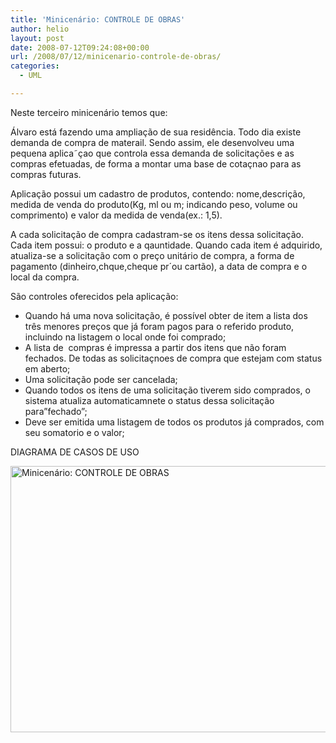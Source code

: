 ```yaml
---
title: 'Minicenário: CONTROLE DE OBRAS'
author: helio
layout: post
date: 2008-07-12T09:24:08+00:00
url: /2008/07/12/minicenario-controle-de-obras/
categories:
  - UML

---
```

Neste terceiro minicenário temos que:

Álvaro está fazendo uma ampliação de sua residência. Todo dia existe demanda de compra de materail. Sendo assim, ele desenvolveu uma pequena aplica˜çao que controla essa demanda de solicitações e as compras efetuadas, de forma a montar uma base de cotaçnao para as compras futuras.

Aplicação possui um cadastro de produtos, contendo: nome,descrição, medida de venda do produto(Kg, ml ou m; indicando peso, volume ou comprimento) e valor da medida de venda(ex.: 1,5).

A cada solicitação de compra cadastram-se os itens dessa solicitação. Cada item possui: o produto e a qauntidade. Quando cada item é adquirido, atualiza-se a solicitação com o preço unitário de compra, a forma de pagamento (dinheiro,chque,cheque pr´ou cartão), a data de compra e o local da compra.

São controles oferecidos pela aplicação:

  * Quando há uma nova solicitação, é possível obter de item a lista dos três menores preços que já foram pagos para o referido produto, incluindo na listagem o local onde foi comprado;
  * A lista de  compras é impressa a partir dos itens que não foram fechados. De todas as solicitaçnoes de compra que estejam com status em aberto;
  * Uma solicitação pode ser cancelada;
  * Quando todos os itens de uma solicitação tiverem sido comprados, o sistema atualiza automaticamnete o status dessa solicitação para&#8221;fechado&#8221;;
  * Deve ser emitida uma listagem de todos os produtos já comprados, com seu somatorio e o valor;

DIAGRAMA DE CASOS DE USO

<img src="/uploads/2008/07/controle-de-obras.png" alt="Minicenário: CONTROLE DE OBRAS" height="426" width="642" />
